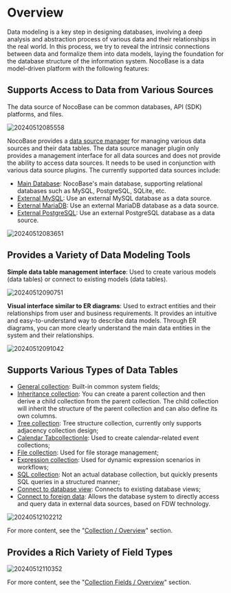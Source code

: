 # Overview

Data modeling is a key step in designing databases, involving a deep analysis and abstraction process of various data and their relationships in the real world. In this process, we try to reveal the intrinsic connections between data and formalize them into data models, laying the foundation for the database structure of the information system. NocoBase is a data model-driven platform with the following features:

## Supports Access to Data from Various Sources

The data source of NocoBase can be common databases, API (SDK) platforms, and files.

![20240512085558](https://static-docs.nocobase.com/20240512085558.png)

NocoBase provides a [data source manager](/handbook/data-source-manager) for managing various data sources and their data tables. The data source manager plugin only provides a management interface for all data sources and does not provide the ability to access data sources. It needs to be used in conjunction with various data source plugins. The currently supported data sources include:

- [Main Database](/handbook/data-source-main): NocoBase's main database, supporting relational databases such as MySQL, PostgreSQL, SQLite, etc.
- [External MySQL](/handbook/data-source-external-mysql): Use an external MySQL database as a data source.
- [External MariaDB](/handbook/data-source-external-mariadb): Use an external MariaDB database as a data source.
- [External PostgreSQL](/handbook/data-source-external-postgres): Use an external PostgreSQL database as a data source.

![20240512083651](https://static-docs.nocobase.com/20240512083651.png)

## Provides a Variety of Data Modeling Tools

**Simple data table management interface**: Used to create various models (data tables) or connect to existing models (data tables).

![20240512090751](https://static-docs.nocobase.com/20240512090751.png)

**Visual interface similar to ER diagrams**: Used to extract entities and their relationships from user and business requirements. It provides an intuitive and easy-to-understand way to describe data models. Through ER diagrams, you can more clearly understand the main data entities in the system and their relationships.

![20240512091042](https://static-docs.nocobase.com/20240410075906.png)

## Supports Various Types of Data Tables

- [General collection](/handbook/data-source-main/general-collection): Built-in common system fields;
- [Inheritance collection](/handbook/data-source-main/inheritance-collection): You can create a parent collection and then derive a child collection from the parent collection. The child collection will inherit the structure of the parent collection and can also define its own columns.
- [Tree collection](/handbook/collection-tree): Tree structure collection, currently only supports adjacency collection design;
- [Calendar Tabcollectionle](/handbook/calendar/calendar-collection): Used to create calendar-related event collections;
- [File collection](/handbook/file-manager/file-collection): Used for file storage management;
- [Expression collection](/handbook/collection-expression/collection): Used for dynamic expression scenarios in workflows;
- [SQL collection](/handbook/collection-sql): Not an actual database collection, but quickly presents SQL queries in a structured manner;
- [Connect to database view](/handbook/collection-view): Connects to existing database views;
- [Connect to foreign data](/handbook/collection-fdw): Allows the database system to directly access and query data in external data sources, based on FDW technology.

![20240512102212](https://static-docs.nocobase.com/20240512102212.png)

For more content, see the "[Collection / Overview](/handbook/data-modeling/collection)" section.

## Provides a Rich Variety of Field Types

![20240512110352](https://static-docs.nocobase.com/20240512110352.png)

For more content, see the "[Collection Fields / Overview](/handbook/data-modeling/collection-fields)" section.
